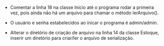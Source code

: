 - Comentar a linha 18 na classe Início até o programa rodar a primeira vez, pois ainda não há um arquivo para chamar o método lerArquivo().

- O usuário e senha estabelecidos ao inicar o programa é admin/admin.

- Alterar o diretório de criação de arquivo na linha 14 da classe Estoque, inserir um diretório para criar/ler o arquivo de serialização.


